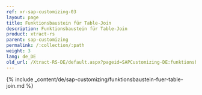 ```yaml
---
ref: xr-sap-customizing-03
layout: page
title: Funktionsbaustein für Table-Join
description: Funktionsbaustein für Table-Join
product: xtract-rs
parent: sap-customizing
permalink: /:collection/:path
weight: 3
lang: de_DE
old_url: /Xtract-RS-DE/default.aspx?pageid=SAPCustomizing-DE:funktionsbaustein-fuer-table-join	
---
```


{% include _content/de/sap-customizing/funktionsbaustein-fuer-table-join.md  %}